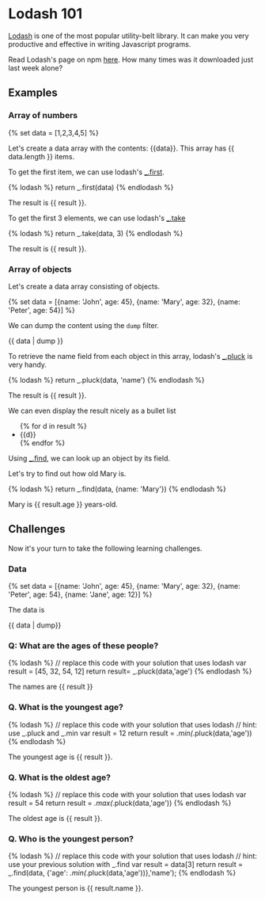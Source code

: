 # Lodash 101

[Lodash](https://lodash.com/docs) is one of the most popular utility-belt library.
It can make you very productive and effective in writing Javascript programs.

Read Lodash's page on npm [here](https://www.npmjs.com/package/lodash). How many times
was it downloaded just last week alone?

## Examples

### Array of numbers

{% set data = [1,2,3,4,5] %}

Let's create a data array with the contents: {{data}}. This array has {{ data.length }} items.

To get the first item, we can use lodash's [_.first](https://lodash.com/docs#first).

{% lodash %}
return _.first(data)
{% endlodash %}

The result is {{ result }}.

To get the first 3 elements, we can use lodash's [_.take](https://lodash.com/docs#take)

{% lodash %}
return _.take(data, 3)
{% endlodash %}

The result is {{ result }}.

### Array of objects

Let's create a data array consisting of objects.

{% set data = [{name: 'John', age: 45}, {name: 'Mary', age: 32}, {name: 'Peter', age: 54}] %}

We can dump the content using the `dump` filter.

{{ data | dump }}

To retrieve the name field from each object in this array, lodash's
[_.pluck](https://lodash.com/docs#pluck) is very handy.

{% lodash %}
return _.pluck(data, 'name')
{% endlodash %}

The result is {{ result }}.

We can even display the result nicely as a bullet list

<ul>
{% for d in result %}
<li>
    {{d}}
</li>
{% endfor %}
</ul>

Using [_.find](https://lodash.com/docs#find), we can look up an object by its field.

Let's try to find out how old Mary is.

{% lodash %}
return _.find(data, {name: 'Mary'})
{% endlodash %}

Mary is {{ result.age }} years-old.

## Challenges

Now it's your turn to take the following learning challenges.

### Data

{% set data = [{name: 'John', age: 45}, {name: 'Mary', age: 32}, {name: 'Peter', age: 54}, {name: 'Jane', age: 12}] %}

The data is

{{ data | dump}}

### Q: What are the ages of these people?

{% lodash %}
// replace this code with your solution that uses lodash
var result = [45, 32, 54, 12]
return result= _.pluck(data,'age')
{% endlodash %}

The names are {{ result }}

### Q. What is the youngest age?

{% lodash %}
// replace this code with your solution that uses lodash
// hint: use _.pluck and _.min
var result = 12
return result = _.min(_.pluck(data,'age'))
{% endlodash %}

The youngest age is {{ result }}.

### Q. What is the oldest age?

{% lodash %}
// replace this code with your solution that uses lodash
var result = 54
return result = _.max(_.pluck(data,'age'))
{% endlodash %}

The oldest age is {{ result }}.

### Q. Who is the youngest person?

{% lodash %}
// replace this code with your solution that uses lodash
// hint: use your previous solution with _.find
var result = data[3]
return result = _.find(data, {'age': _.min(_.pluck(data,'age'))},'name');
{% endlodash %}

The youngest person is {{ result.name }}.
